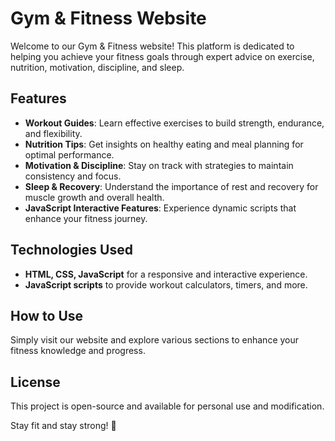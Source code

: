 # Gym & Fitness Website

Welcome to our Gym & Fitness website! This platform is dedicated to helping you achieve your fitness goals through expert advice on exercise, nutrition, motivation, discipline, and sleep.

## Features
- **Workout Guides**: Learn effective exercises to build strength, endurance, and flexibility.
- **Nutrition Tips**: Get insights on healthy eating and meal planning for optimal performance.
- **Motivation & Discipline**: Stay on track with strategies to maintain consistency and focus.
- **Sleep & Recovery**: Understand the importance of rest and recovery for muscle growth and overall health.
- **JavaScript Interactive Features**: Experience dynamic scripts that enhance your fitness journey.

## Technologies Used
- **HTML, CSS, JavaScript** for a responsive and interactive experience.
- **JavaScript scripts** to provide workout calculators, timers, and more.

## How to Use
Simply visit our website and explore various sections to enhance your fitness knowledge and progress.



## License
This project is open-source and available for personal use and modification.

Stay fit and stay strong! 💪
